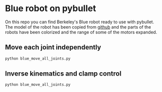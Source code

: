 # Blue robot on pybullet

On this repo you can find Berkeley's Blue robot ready to use with pybullet. The model of the robot
has been copied from [github](https://github.com/berkeleyopenarms/blue_core) and the parts of the
robots have been colorized and the range of some of the motors expanded.

## Move each joint independently

```bash
python blue_move_all_joints.py
```

## Inverse kinematics and clamp control

```bash
python blue_move_all_joints.py
```
